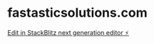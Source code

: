 # fastasticsolutions.com

[Edit in StackBlitz next generation editor ⚡️](https://stackblitz.com/~/github.com/Raviteja-me/fastasticsolutions.com)